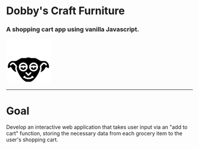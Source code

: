 # Dobby's Craft Furniture
### A shopping cart app using vanilla Javascript.
![Alt text](/assets/images/2730308_dobby_elf_harry_potter_solid_icon.svg)


---

# Goal

Develop an interactive web application that takes user input via an "add to cart" function, storing the necessary data from each grocery item to the user's shopping cart.


